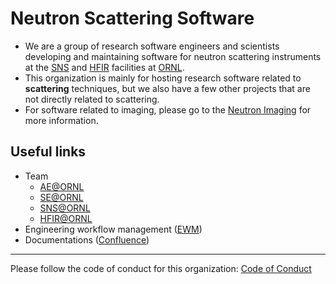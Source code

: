 # Neutron Scattering Software

- We are a group of research software engineers and scientists developing and maintaining software for neutron scattering instruments at the [SNS](https://neutrons.ornl.gov/sns) and [HFIR](https://neutrons.ornl.gov/hfir) facilities at [ORNL](https://www.ornl.gov/).
- This organization is mainly for hosting research software related to **scattering** techniques, but we also have a few other projects that are not directly related to scattering.
- For software related to imaging, please go to the [Neutron Imaging](https://github.com/ornlneutronimaging) for more information.

## Useful links

- Team
  * [AE@ORNL](https://www.ornl.gov/group/application-engineering)
  * [SE@ORNL](https://www.ornl.gov/group/software-engineering)
  * [SNS@ORNL](https://neutrons.ornl.gov/sns)
  * [HFIR@ORNL](https://neutrons.ornl.gov/hfir)
- Engineering workflow management ([EWM](https://ornlrse.clm.ibmcloud.com))
- Documentations ([Confluence](https://ornl-neutrons.atlassian.net/wiki/spaces/NDPD/overview))
---
Please follow the code of conduct for this organization: [Code of Conduct](CODE_OF_CONDUCT.md)
